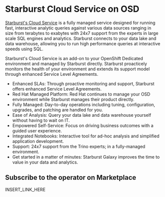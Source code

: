 # Starburst Cloud Service on OSD

[Starburst's Cloud Service](https://starburst.io) is a fully managed service designed for running fast, interactive analytic queries against various data sources ranging in size from terabytes to exabytes with 24x7 support from the experts in large scale SQL engines and analytics. Starburst connects to your data lake and data warehouse, allowing you to run high performance queries at interactive speeds using SQL.

Starburst's Cloud Service is an add-on to your OpenShift Dedicated environment and managed by Starburst directly. Starburst proacticely monitors the health of your environment and extends its support model through enhanced Service Level Agreements. 

* Enhanced SLAs: Through proactive monitoring and support, Starburst offers enhanced Service Level Agreements.
* Red Hat Managed Platform: Red Hat continues to manage your OSD environment while Starburst manages their product directly.
* Fully Managed: Day-to-day operations including tuning, configuration, upgrades, and patching are handled for you.
* Ease of Analysis: Query your data lake and data warehouse yourself without having to wait on IT.
* Empowered Self-Service: Focus on driving business outcomes with a guided user experience.
* Integrated Notebooks: Interactive tool for ad-hoc analysis and simplified application development.
* Support: 24x7 support from the Trino experts; in a fully-managed environment.
* Get started in a matter of minutes: Starburst Galaxy improves the time to value in your data and analytics.

## Subscribe to the operator on Marketplace
INSERT_LINK_HERE
